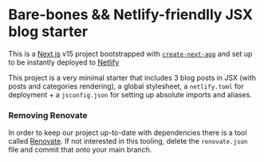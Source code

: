 # Bare-bones && Netlify-friendlly JSX blog starter

This is a [Next.js](https://nextjs.org/) v15 project bootstrapped with [`create-next-app`](https://github.com/vercel/next.js/tree/canary/packages/create-next-app) and set up to be instantly deployed to [Netlify](https://url.netlify.com/SyTBPVamO)

This project is a very minimal starter that includes 3 blog posts in JSX (with posts and categories rendering), a global stylesheet, a `netlify.toml` for deployment + a `jsconfig.json` for setting up absolute imports and aliases.

### Removing Renovate

In order to keep our project up-to-date with dependencies there is a tool called [Renovate](https://github.com/marketplace/renovate). If not interested in this tooling, delete the `renovate.json` file and commit that onto your main branch.
